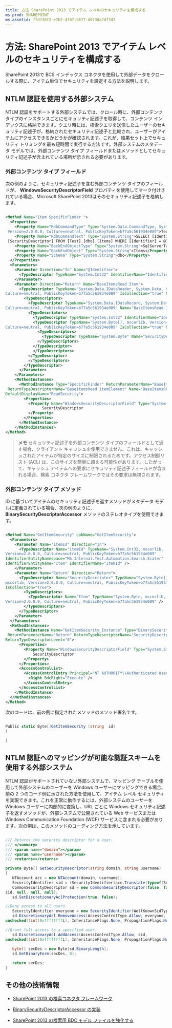 ```yaml
---
title: 方法 SharePoint 2013 でアイテム レベルのセキュリティを構成する
ms.prod: SHAREPOINT
ms.assetid: ffd730f2-e7b7-4707-b677-d073da7df7d7
---
```



# 方法: SharePoint 2013 でアイテム レベルのセキュリティを構成する
SharePoint 2013で BCS インデックス コネクタを使用して外部データをクロールする際に、アイテム単位でセキュリティを設定する方法を説明します。
## NTLM 認証を使用する外部システム
<a name="ItemLevelSecurity_NTLMAuth"> </a>

NTLM 認証をサポートする外部システムでは、クロール時に、外部コンテンツ タイプのインスタンスごとにセキュリティ記述子を取得して、コンテンツ インデックスに格納できます。クエリ時には、検索クエリを送信したユーザーのセキュリティ記述子が、格納されたセキュリティ記述子と比較され、ユーザーがアイテムにアクセスできるかどうかが確認されます。これが、結果セット上でセキュリティ トリミングを最も短時間で実行する方法です。外部システムのメタデータ モデルでは、外部コンテンツ タイプ フィールドまたはメソッドとしてセキュリティ記述子が含まれている場所が示される必要があります。
  
    
    

### 外部コンテンツ タイプ フィールド
<a name="ItemLevelSecurity_ExtTypeField"> </a>

次の例のように、セキュリティ記述子を含む外部コンテンツ タイプのフィールドが、 **WindowsSecurityDescriptorField** プロパティを使用してマーク付けされている場合、Microsoft SharePoint 2013はそのセキュリティ記述子を格納します。
  
    
    

```XML

<Method Name="Item SpecificFinder ">
  <Properties>
    <Property Name="RdbCommandType" Type="System.Data.CommandType, System.Data, 
 Version=2.0.0.0, Culture=neutral, PublicKeyToken=b77a5c561934e089">Text</Property>
    <Property Name="RdbCommandText" Type="System.String">SELECT [Identifier] , 
 [SecurityDescriptor] FROM [Test].[dbo].[Items] WHERE [Identifier] = @Identifier</Property>
    <Property Name="BackEndObjectType" Type="System.String">SqlServerTable</Property>
    <Property Name="BackEndObject" Type="System.String">Items</Property>
    <Property Name="Schema" Type="System.String">dbo</Property>
  </Properties>
  <Parameters>
    <Parameter Direction="In" Name="@Identifier">
      <TypeDescriptor TypeName="System.Int32" IdentifierName="Identifier" Name="Identifier" />
    </Parameter>
    <Parameter Direction="Return" Name="BaseItemsRead Item">
      <TypeDescriptor TypeName="System.Data.IDataReader, System.Data, Version=2.0.0.0, 
Culture=neutral, PublicKeyToken=b77a5c561934e089" IsCollection="true" Name="BaseItemsRead Item">
        <TypeDescriptors>
          <TypeDescriptor TypeName="System.Data.IDataRecord, System.Data, Version=2.0.0.0, 
Culture=neutral, PublicKeyToken=b77a5c561934e089" Name="BaseItemsRead ItemElement">
          <TypeDescriptors>
            <TypeDescriptor TypeName="System.Int32" IdentifierName="Identifier" Name="Identifier"/>
            <TypeDescriptor TypeName="System.Byte[], mscorlib, Version=2.0.0.0, 
Culture=neutral, PublicKeyToken=b77a5c561934e089" IsCollection="true" Name="SecurityDescriptor">
              <TypeDescriptors>
                <TypeDescriptor TypeName="System.Byte" Name="SecurityDescriptorElement" />
              </TypeDescriptors>
            </TypeDescriptor>
            </TypeDescriptors>
          </TypeDescriptor>
          </TypeDescriptors>
        </TypeDescriptor>
      </Parameter>
    </Parameters>
    <MethodInstances>
      <MethodInstance Type="SpecificFinder" ReturnParameterName="BaseItemsRead Item"
 ReturnTypeDescriptorName="BaseItemsRead ItemElement" Name="BaseItemsRead Item"
DefaultDisplayName="ReadSecurity">
        <Properties>
          <Property Name="WindowsSecurityDescriptorField" Type="System.String">
                SecurityDescriptor
          </Property>
        </Properties>
      </MethodInstance>
    </MethodInstances>
</Method>
```


> **メモ**
> セキュリティ記述子を外部コンテンツ タイプのフィールドとして返す場合、クライアント キャッシュを使用できません。これは、キャッシュされたアイテムが特定のサイズに制限されるためです。アクセス制御リスト (ACL) は、このサイズを簡単に超える可能性があります。したがって、キャッシュ アイテムへの要求にセキュリティ記述子フィールドが含まれる場合、検索 コネクタ フレームワークではその要求は無視されます。 
  
    
    


### 外部コンテンツ タイプ メソッド
<a name="ItemLevelSecurity_ExtTypeMethod"> </a>

ID に基づいてアイテムのセキュリティ記述子を返すメソッドがメタデータ モデルに定義されている場合、次の例のように、 **BinarySecurityDescriptorAccessor** メソッドのステレオタイプを使用できます。
  
    
    

```XML

<Method Name="GetItemSecurity" LobName="GetItemSecurity">
  <Parameters>
    <Parameter Name="itemId" Direction="In">
      <TypeDescriptor Name="itemId" TypeName="System.Int32, mscorlib, 
Version=2.0.0.0, Culture=neutral, PublicKeyToken=b77a5c561934e089" 
IdentifierEntityNamespace="MS.Internal.Test.Automation.Search.Scater" 
IdentifierEntityName="Item" IdentifierName="ItemId" /> 
    </Parameter>
    <Parameter Name="Return" Direction="Return">
      <TypeDescriptor Name="SecurityDescriptor" TypeName="System.Byte[],
mscorlib, Version=2.0.0.0, Culture=neutral, PublicKeyToken=b77a5c561934e089" 
IsCollection="true">
        <TypeDescriptors>
          <TypeDescriptor Name="Item" TypeName="System.Byte, mscorlib, 
Version=2.0.0.0, Culture=neutral, PublicKeyToken=b77a5c561934e089" />
        </TypeDescriptors>
      </TypeDescriptor>
    </Parameter>
  </Parameters>
  <MethodInstances>
    <MethodInstance Name="GetItemSecurity_Instance" Type="BinarySecurityDescriptorAccessor"
 ReturnParameterName="Return" ReturnTypeDescriptorName="SecurityDescriptor" 
ReturnTypeDescriptorLevel="0">
      <Properties>
        <Property Name="WindowsSecurityDescriptorField" Type="System.String">
            SecurityDescriptor
        </Property>
      </Properties>
      <AccessControlList>
        <AccessControlEntry Principal="NT AUTHORITY\\Authenticated Users">
          <Right BdcRight="Execute" />
        </AccessControlEntry>
      </AccessControlList>
    </MethodInstance>
  </MethodInstances>
</Method>
```

次のコードは、前の例に指定されたメソッドのメソッド署名です。
  
    
    



```cs

Public static Byte[]GetItemSecurity (string  id)
{

}
```


## NTLM 認証へのマッピングが可能な認証スキームを使用する外部システム
<a name="ItemLevelSecurity_MappedToNTLM"> </a>

NTLM 認証がサポートされていない外部システムで、マッピング テーブルを使用して外部システムのユーザーを Windows ユーザーにマッピングできる場合、前の 2 つのコード例に示された方法を使用して、アイテム レベル セキュリティを実現できます。これを正常に動作するには、外部システムのユーザーを Windows ユーザーに内部的に変換し、URL ごとに Windows セキュリティ記述子を返すメソッドが、外部システムで公開されている Web サービスまたは Windows Communication Foundation (WCF) サービスに含まれる必要があります。次の例は、このメソッドのコーディング方法を示しています。 
  
    
    

```cs

/// Returns the security descriptor for a user.
/// </summary>
/// <param name="domain"></param>
/// <param name="username"></param>
/// <returns></returns>

private Byte[] GetSecurityDescriptor(string domain, string username)
{
   NTAccount acc = new NTAccount(domain, username);
   SecurityIdentifier sid = (SecurityIdentifier)acc.Translate(typeof(SecurityIdentifier));
   CommonSecurityDescriptor sd = new CommonSecurityDescriptor(false, false, ControlFlags.None,
sid, null, null, null);
   sd.SetDiscretionaryAclProtection(true, false);

//Deny access to all users.
   SecurityIdentifier everyone = new SecurityIdentifier(WellKnownSidType.WorldSid, null);
   sd.DiscretionaryAcl.RemoveAccess(AccessControlType.Allow, everyone, 
unchecked((int)0xffffffffL), InheritanceFlags.None, PropagationFlags.None);

//Grant full access to a specified user.
   sd.DiscretionaryAcl.AddAccess(AccessControlType.Allow, sid, 
unchecked((int)0xffffffffL), InheritanceFlags.None, PropagationFlags.None);
 
   byte[] secDes = new Byte[sd.BinaryLength];
   sd.GetBinaryForm(secDes, 0);

   return secDes;
}
```


## その他の技術情報
<a name="SP15Itemlevelsec_addlresources"> </a>


-  [SharePoint 2013 の検索コネクタ フレームワーク](search-connector-framework-in-sharepoint-2013.md)
    
  
-  [BinarySecurityDescriptorAccessor の実装](http://msdn.microsoft.com/library/6cf70490-dd3c-49cd-bb13-ed33e938435d%28Office.15%29.aspx)
    
  
-  [SharePoint 2013 の検索用 BDC モデル ファイルを強化する](enhancing-the-bdc-model-file-for-search-in-sharepoint-2013.md)
    
  

